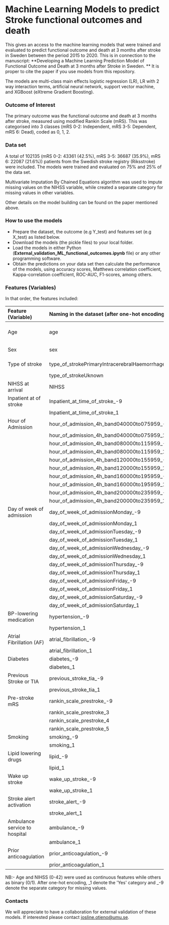 # Machine Learning Models to predict Stroke functional outcomes and death
This gives an access to the machine learning models that were trained and evaluated to predict functional outcome and death at 3 months after stroke in Sweden between the period 2015 to 2020. This is in connection to the manuscript: **Developing a Machine Learning Prediction Model of Functional Outcome and Death at 3 months after Stroke in Sweden. ** It is proper to cite the paper if you use models from this repository.

The models are multi-class main effects logistic regression (LR), LR with 2 way interaction terms, artificial neural network, support vector machine, and XGBoost (eXtreme Gradient Boosting).

### Outcome of Interest
The primary outcome was the functional outcome and death at 3 months after stroke, measured using modified Rankin Scale (mRS). This was categorised into 3 classes (mRS 0-2: Independent, mRS 3-5: Dependent, mRS 6: Dead), coded as 0, 1, 2. 

### Data set
A total of 102135 (mRS 0-2: 43361 (42.5%), mRS 3-5: 36687 (35.9%), mRS 6: 22087 (21.6%)) patients from the Swedish stroke registry (Riksstroke) were included. The models were trained and evaluated on 75% and 25% of the data set.

Multivariate Imputation By Chained Equations algorithm was used to impute missing values on the NIHSS variable, while created a separate category for missing values in other variables.

Other details on the model building can be found on the paper mentioned above.
    
### How to use the models
- Prepare the dataset, the outcome (e.g Y_test) and features set (e.g X_test) as listed below.
- Download the models (the pickle files) to your local folder.
- Load the models in either Python (**External_validation_ML_functional_outcomes.ipynb** file) or any other programming software.
- Obtain the predictions on your data set then calculate the performance of the models, using accuracy scores, Matthews correlation coefficient, Kappa-correlation coefficient, ROC-AUC, F1-scores, among others.

### Features (Variables)
In that order, the features included:


|Feature (Variable)| Naming in the dataset (after one-hot encoding)|Description  |
| :---| :---   | :--- | 
|Age | age   |  Continuous 18 to 110 years | 
|Sex| sex |  0-Female, 1-Male | 
|Type of stroke| type_of_strokePrimaryIntracerebralHaemorrhage | 0-No, 1-Yes  |
| |type_of_strokeUknown |   " |
|NIHSS at arrival|NIHSS  |  Continuous 0 to 42  |
|Inpatient at of stroke |Inpatient_at_time_of_stroke_-9 | 0-No, 1-Yes    |
|| Inpatient_at_time_of_stroke_1 |    "   |
|Hour of Admission| hour_of_admission_4h_band040000to075959_-9 |    "      | 
|| hour_of_admission_4h_band040000to075959_1 |     "    | 
|| hour_of_admission_4h_band080000to115959_-9 |     "     | 
|| hour_of_admission_4h_band080000to115959_1 |     "    | 
|| hour_of_admission_4h_band120000to155959_-9 |    "      | 
|| hour_of_admission_4h_band120000to155959_1 |       "    | 
|| hour_of_admission_4h_band160000to195959_-9 |      "    | 
|| hour_of_admission_4h_band160000to195959_1 |       "    | 
|| hour_of_admission_4h_band200000to235959_-9 |      "     | 
|| hour_of_admission_4h_band200000to235959_1 |        "   | 
|Day of week of admission| day_of_week_of_admissionMonday_-9 |      "     |
|| day_of_week_of_admissionMonday_1 |       "    |
|| day_of_week_of_admissionTuesday_-9 |      "     |
|| day_of_week_of_admissionTuesday_1 |       "    |
|| day_of_week_of_admissionWednesday_-9 |       "    |
|| day_of_week_of_admissionWednesday_1 |      "     |
|| day_of_week_of_admissionThursday_-9 |       "    |
|| day_of_week_of_admissionThursday_1 |        "   |
|| day_of_week_of_admissionFriday_-9 |        "   |
|| day_of_week_of_admissionFriday_1 |       "   |
|| day_of_week_of_admissionSaturday_-9 |       "    |
|| day_of_week_of_admissionSaturday_1 |        "   |
|BP-lowering medication| hypertension_-9 |    "   |
|| hypertension_1 |     " |
|Atrial Fibrillation (AF)| atrial_fibrillation_-9 |  "    | 
| | atrial_fibrillation_1 |    "      |
|Diabetes | diabetes_-9 |    "      |
| | diabetes_1 |     "   |
|Previous Stroke or TIA| previous_stroke_tia_-9 |    "      |
|| previous_stroke_tia_1 |   "       |
|Pre-stroke mRS| rankin_scale_prestroke_-9 |     "     |
|| rankin_scale_prestroke_3 |      "     |
|| rankin_scale_prestroke_4|       "    |
|| rankin_scale_prestroke_5 |      "     | 
|Smoking| smoking_-9 |        "   | 
|| smoking_1 |    "      | 
|Lipid lowering drugs| lipid_-9 |     "    | 
|| lipid_1 |     "     | 
| Wake up stroke|wake_up_stroke_-9 |      "     | 
|| wake_up_stroke_1 |    "      | 
|Stroke alert activation |stroke_alert_-9 |      "     | 
| |stroke_alert_1 |    "      | 
|Ambulance service to hospital |ambulance_-9 |       "    | 
|| ambulance_1 |       "    | 
|Prior anticoagulation| prior_anticoagulation_-9 |      "     | 
|| prior_anticoagulation_1 |      "     | 
                  


NB:- Age and NIHSS (0-42) were used as continuous features while others as binary (0/1). After one-hot encoding, \_1 denote the 'Yes' category and \_-9 denote the separate category for missing values.              
                  
                  
### Contacts                  
We will appreciate to have a collaboration for external validation of these models. If interested please contact josline.otieno@umu.se.

                
